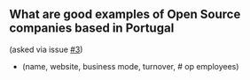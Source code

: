## What are good examples of Open Source companies based in Portugal

(asked via issue [#3](https://github.com/DinisCruz/keynote-bsideslisbon/issues/3))

 * (name, website, business mode, turnover, # op employees)
